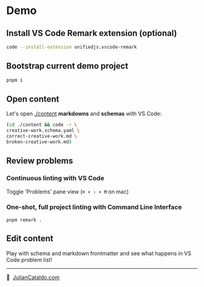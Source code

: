 # Demo

## Install VS Code Remark extension (optional)

```sh
code --install-extension unifiedjs.vscode-remark
```

## Bootstrap current demo project

```sh
pnpm i
```

## Open content

Let's open [./content](./content/) **markdowns** and **schemas** with VS Code:

```sh
(cd ./content && code -r \
creative-work.schema.yaml \
correct-creative-work.md \
broken-creative-work.md)
```

## Review problems

### Continuous linting with VS Code

Toggle 'Problems' pane view (`⌘ + ⇧ + M` on mac)

### One-shot, full project linting with Command Line Interface

```
pnpm remark .
```

## Edit content

Play with schema and markdown frontmatter and see what happens in VS Code problem list!

---

🔗  [JulianCataldo.com](https//www.juliancataldo.com)
